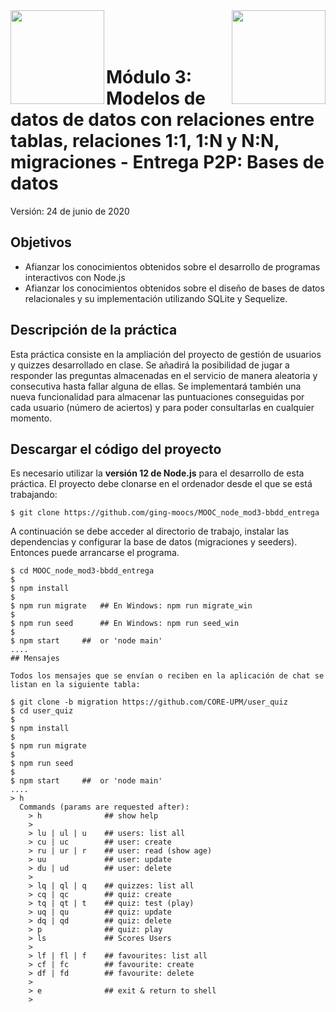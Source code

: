 

<img  align="left" width="150" style="float: left;" src="https://www.upm.es/sfs/Rectorado/Gabinete%20del%20Rector/Logos/UPM/CEI/LOGOTIPO%20leyenda%20color%20JPG%20p.png">
<img  align="right" width="150" style="float: right;" src="https://miriadax.net/miriadax-theme/images/custom/logo_miriadax_new.svg">
<br/><br/><br/>

# Módulo 3: Modelos de datos de datos con relaciones entre tablas, relaciones 1:1, 1:N y N:N, migraciones - Entrega P2P: Bases de datos

Versión: 24 de junio de 2020

## Objetivos
 * Afianzar los conocimientos obtenidos sobre el desarrollo de programas interactivos con Node.js
 * Afianzar los conocimientos obtenidos sobre el diseño de bases de datos relacionales y su implementación utilizando SQLite y Sequelize.

## Descripción de la práctica

Esta práctica consiste en la ampliación del proyecto de gestión de usuarios y quizzes desarrollado en clase. Se añadirá la posibilidad de jugar a responder las preguntas almacenadas en el servicio de manera aleatoria y consecutiva hasta fallar alguna de ellas. Se implementará también una nueva funcionalidad para almacenar las puntuaciones conseguidas por cada usuario (número de aciertos) y para poder consultarlas en cualquier momento. 


## Descargar el código del proyecto

Es necesario utilizar la **versión 12 de Node.js** para el desarrollo de esta práctica. El proyecto debe clonarse en el ordenador desde el que se está trabajando: 

```
$ git clone https://github.com/ging-moocs/MOOC_node_mod3-bbdd_entrega
```
A continuación se debe acceder al directorio de trabajo, instalar las dependencias y configurar la base de datos (migraciones y seeders). Entonces puede arrancarse el programa.

```
$ cd MOOC_node_mod3-bbdd_entrega
$
$ npm install
$
$ npm run migrate   ## En Windows: npm run migrate_win
$
$ npm run seed      ## En Windows: npm run seed_win
$
$ npm start     ##  or 'node main'
....
## Mensajes 

Todos los mensajes que se envían o reciben en la aplicación de chat se listan en la siguiente tabla:

$ git clone -b migration https://github.com/CORE-UPM/user_quiz
$ cd user_quiz
$
$ npm install
$
$ npm run migrate
$
$ npm run seed
$
$ npm start     ##  or 'node main'
....
> h
  Commands (params are requested after):
    > h              ## show help
    >
    > lu | ul | u    ## users: list all
    > cu | uc        ## user: create
    > ru | ur | r    ## user: read (show age)
    > uu             ## user: update
    > du | ud        ## user: delete
    >
    > lq | ql | q    ## quizzes: list all
    > cq | qc        ## quiz: create
    > tq | qt | t    ## quiz: test (play)
    > uq | qu        ## quiz: update
    > dq | qd        ## quiz: delete
    > p              ## quiz: play
    > ls             ## Scores Users
    >
    > lf | fl | f    ## favourites: list all
    > cf | fc        ## favourite: create
    > df | fd        ## favourite: delete
    >
    > e              ## exit & return to shell
    > 
```

